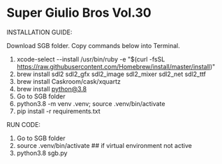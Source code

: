 Super Giulio Bros Vol.30
=============

INSTALLATION GUIDE:

Download SGB folder. Copy commands below into Terminal.

1. xcode-select --install
/usr/bin/ruby -e "$(curl -fsSL https://raw.githubusercontent.com/Homebrew/install/master/install)"
2. brew install sdl2 sdl2_gfx sdl2_image sdl2_mixer sdl2_net sdl2_ttf
3. brew install Caskroom/cask/xquartz
4. brew install python@3.8
5. Go to SGB folder
6. python3.8 -m venv .venv; source .venv/bin/activate
7. pip install -r requirements.txt

RUN CODE:
1. Go to SGB folder
2. source .venv/bin/activate ## if virtual environment not active
3. python3.8 sgb.py
